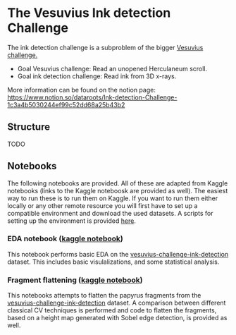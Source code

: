 # The Vesuvius Ink detection Challenge 

The ink detection challenge is a subproblem of the bigger [Vesuvius challenge.](https://scrollprize.org/) 

- Goal Vesuvius challenge: Read an unopened Herculaneum scroll.
- Goal ink detection challenge: Read ink from 3D x-rays.

More information can be found on the notion page: 
https://www.notion.so/dataroots/Ink-detection-Challenge-1c3a4b5030244ef99c52dd68a25b43b2

## Structure

TODO


## Notebooks

The following notebooks are provided. All of these are adapted from Kaggle notebooks (links to the Kaggle noteboosk are provided as well). The easiest way to run these is to run them on Kaggle. If you want to run them either locally or any other remote resource you will first have to set up a compatible environment and download the used datasets.
A scripts for setting up the environment is provided [here](TODO).

### EDA notebook ([kaggle notebook](https://www.kaggle.com/code/thenoodleninja/exploratory-data-analysis))

This notebook performs basic EDA on the [vesuvius-challenge-ink-detection](https://www.kaggle.com/competitions/vesuvius-challenge-ink-detection) dataset. This includes basic visulalizations, and some statistical analysis.

### Fragment flattening ([kaggle notebook](https://www.kaggle.com/code/thenoodleninja/fragment-flattening))
This notebooks attempts to flatten the papyrus fragments from the [vesuvius-challenge-ink-detection](https://www.kaggle.com/competitions/vesuvius-challenge-ink-detection) dataset. A comparison between different classical CV techniques is performed and code to flatten the fragments, based on a height map generated with Sobel edge detection, is provided as well.